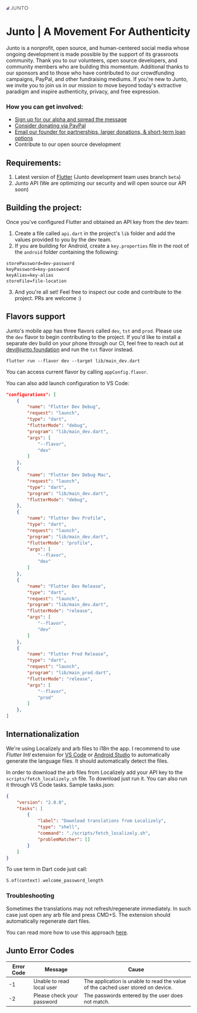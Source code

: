 
<img src="/junto_logo--rainbow.png" width="60px">

# Junto | A Movement For Authenticity
Junto is a nonprofit, open source, and human-centered social media whose ongoing development is made possible by the support of its grassroots community. Thank you to our volunteers, open source developers, and community members who are
building this momentum. Additional thanks to our sponsors and to those who have contributed to our crowdfunding campaigns, PayPal, and other fundraising mediums. If you're new to Junto, we invite you to join us in our mission to move beyond today's extractive paradigm and inspire authenticity, privacy, and free expression. 

### How you can get involved:
* [Sign up for our alpha and spread the message](https://junto.typeform.com/to/xpwCxK)
* [Consider donating via PayPal](https://www.paypal.com/cgi-bin/webscr?cmd=_s-xclick&hosted_button_id=CX87U4QQQX2TW&source=url)
* [Email our founder for partnerships, larger donations, & short-term loan options](mailto:eric@junto.foundation)
* Contribute to our open source development



## Requirements:
1) Latest version of [Flutter](https://github.com/flutter/flutter) (Junto development team uses branch `beta`)
2) Junto API (We are optimizing our security and will open source our API soon) 

## Building the project:
Once you've configured Flutter and obtained an API key from the dev team: 

1) Create a file called `api.dart` in the project's `lib` folder and add the values provided to you by the dev team. 
2) If you are building for Android, create a `key.properties` file in the root of the `android` folder  containing the following:
```
storePassword=dev-password
keyPassword=key-password
keyAlias=key-alias
storeFile=file-location
```
3) And you're all set! Feel free to inspect our code and contribute to the project. PRs are welcome :)


## Flavors support

Junto's mobile app has three flavors called `dev`, `tst` and `prod`. Please use the `dev` flavor to begin contributing to the project. If you'd like to install a separate dev build on your phone through our CI, feel free to reach out at dev@junto.foundation and run the `tst` flavor instead.

```
flutter run --flavor dev --target lib/main_dev.dart
```


You can access current flavor by calling `appConfig.flavor`.

You can also add launch configuration to VS Code:

```json
"configurations": [
    {
        "name": "Flutter Dev Debug",
        "request": "launch",
        "type": "dart",
        "flutterMode": "debug",
        "program": "lib/main_dev.dart",
        "args": [
            "--flavor",
            "dev"
        ]
    },
    {
        "name": "Flutter Dev Debug Mac",
        "request": "launch",
        "type": "dart",
        "program": "lib/main_dev.dart",
        "flutterMode": "debug",
    },
    {
        "name": "Flutter Dev Profile",
        "type": "dart",
        "request": "launch",
        "program": "lib/main_dev.dart",
        "flutterMode": "profile",
        "args": [
            "--flavor",
            "dev"
        ]
    },
    {
        "name": "Flutter Dev Release",
        "type": "dart",
        "request": "launch",
        "program": "lib/main_dev.dart",
        "flutterMode": "release",
        "args": [
            "--flavor",
            "dev"
        ]
    },
    {
        "name": "Flutter Prod Release",
        "type": "dart",
        "request": "launch",
        "program": "lib/main_prod.dart",
        "flutterMode": "release",
        "args": [
            "--flavor",
            "prod"
        ]
    },
]
```

## Internationalization

We're using Localizely and arb files to i18n the app. I recommend to use _Flutter Intl_ extension for [VS Code](https://marketplace.visualstudio.com/items?itemName=localizely.flutter-intl) or [Android Studio](https://plugins.jetbrains.com/plugin/13666-flutter-intl) to automatically generate the language files. It should automatically detect the files.

In order to download the arb files from Localizely add your API key to the `scripts/fetch_localizely.sh` file. To download just run it. You can also run it through VS Code tasks. Sample tasks.json:

```json
{
    "version": "2.0.0",
    "tasks": [
        {
            "label": "Download translations from Localizely",
            "type": "shell",
            "command": "./scripts/fetch_localizely.sh",
            "problemMatcher": []
        }
    ]
}
```

To use term in Dart code just call:

```dart
S.of(context).welcome_password_length
```

### Troubleshooting

Sometimes the translations may not refresh/regenerate immediately. In such case just open any arb file and press CMD+S. The extension should automatically regenerate dart files.

You can read more how to use this approach [here](https://roszkowski.dev/2020/i18n-in-flutter/).

## Junto Error Codes 
| Error Code  | Message  | Cause  |  
|---|---|---|
|  -1  | Unable to read local user   | The application is unable to read the value of the cached user stored on device.  |   
| -2   | Please check your password  | The passwords entered by the user does not match.   |  
  
